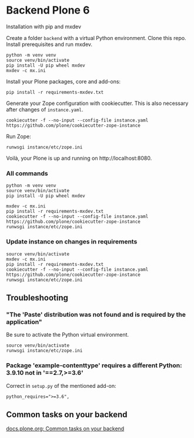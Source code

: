# Backend Plone 6

Installation with pip and mxdev

Create a folder `backend` with a virtual Python environment.
Clone this repo.
Install prerequisites and run mxdev.

```shell
python -m venv venv
source venv/bin/activate
pip install -U pip wheel mxdev
mxdev -c mx.ini
```

Install your Plone packages, core and add-ons:

```shell
pip install -r requirements-mxdev.txt
```

Generate your Zope configuration with cookiecutter.
This is also necessary after changes of `instance.yaml`.

```shell
cookiecutter -f --no-input --config-file instance.yaml https://github.com/plone/cookiecutter-zope-instance
```

Run Zope:

```shell
runwsgi instance/etc/zope.ini
```

Voilà, your Plone is up and running on http://localhost:8080.


### All commands

```
python -m venv venv
source venv/bin/activate
pip install -U pip wheel mxdev

mxdev -c mx.ini
pip install -r requirements-mxdev.txt
cookiecutter -f --no-input --config-file instance.yaml https://github.com/plone/cookiecutter-zope-instance
runwsgi instance/etc/zope.ini
```

### Update instance on changes in requirements

```
source venv/bin/activate
mxdev -c mx.ini
pip install -r requirements-mxdev.txt
cookiecutter -f --no-input --config-file instance.yaml https://github.com/plone/cookiecutter-zope-instance
runwsgi instance/etc/zope.ini
```


## Troubleshooting

### "The 'Paste' distribution was not found and is required by the application"

Be sure to activate the Python virtual environment.

```shell
source venv/bin/activate
runwsgi instance/etc/zope.ini
```

### Package 'example-contenttype' requires a different Python: 3.9.10 not in '==2.7,>=3.6'

Correct in `setup.py` of the mentioned add-on:

```
python_requires=">=3.6",
```


## Common tasks on your backend

[docs.plone.org: Common tasks on your backend](https://6.dev-docs.plone.org/install/source.html#tasks-on-your-backend-installation-from-its-packages)
